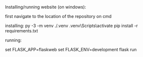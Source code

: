 Installing/running website (on windows):

first navigate to the location of the repository on cmd

installing:
py -3 -m venv ./.venv
.venv\Scripts\activate
pip install -r requirements.txt

running:

set FLASK_APP=flaskweb
set FLASK_ENV=development
flask run
